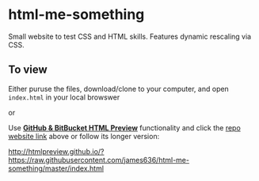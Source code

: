 # html-me-something
Small website to test CSS and HTML skills. Features dynamic rescaling via CSS. 

## To view
Either puruse the files, download/clone to your computer, and open `index.html` in your local browswer

or 

Use [**GitHub & BitBucket HTML Preview**](http://htmlpreview.github.io/) functionality and click the [repo website link](https://goo.gl/iGGfMV) above or follow its longer version:

http://htmlpreview.github.io/?https://raw.githubusercontent.com/james636/html-me-something/master/index.html
